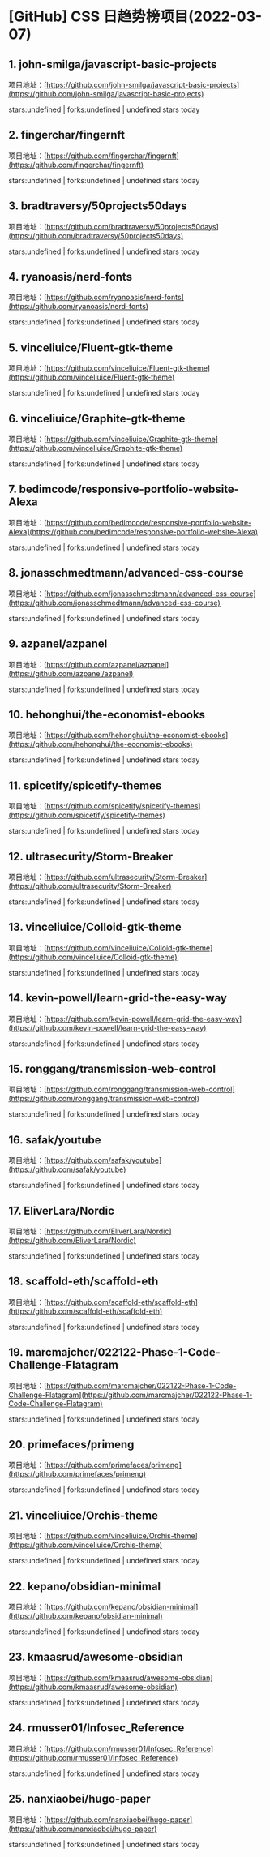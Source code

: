 # [GitHub] CSS 日趋势榜项目(2022-03-07)

## 1. john-smilga/javascript-basic-projects 

项目地址：[https://github.com/john-smilga/javascript-basic-projects](https://github.com/john-smilga/javascript-basic-projects)

stars:undefined | forks:undefined | undefined stars today 



## 2. fingerchar/fingernft 

项目地址：[https://github.com/fingerchar/fingernft](https://github.com/fingerchar/fingernft)

stars:undefined | forks:undefined | undefined stars today 



## 3. bradtraversy/50projects50days 

项目地址：[https://github.com/bradtraversy/50projects50days](https://github.com/bradtraversy/50projects50days)

stars:undefined | forks:undefined | undefined stars today 



## 4. ryanoasis/nerd-fonts 

项目地址：[https://github.com/ryanoasis/nerd-fonts](https://github.com/ryanoasis/nerd-fonts)

stars:undefined | forks:undefined | undefined stars today 



## 5. vinceliuice/Fluent-gtk-theme 

项目地址：[https://github.com/vinceliuice/Fluent-gtk-theme](https://github.com/vinceliuice/Fluent-gtk-theme)

stars:undefined | forks:undefined | undefined stars today 



## 6. vinceliuice/Graphite-gtk-theme 

项目地址：[https://github.com/vinceliuice/Graphite-gtk-theme](https://github.com/vinceliuice/Graphite-gtk-theme)

stars:undefined | forks:undefined | undefined stars today 



## 7. bedimcode/responsive-portfolio-website-Alexa 

项目地址：[https://github.com/bedimcode/responsive-portfolio-website-Alexa](https://github.com/bedimcode/responsive-portfolio-website-Alexa)

stars:undefined | forks:undefined | undefined stars today 



## 8. jonasschmedtmann/advanced-css-course 

项目地址：[https://github.com/jonasschmedtmann/advanced-css-course](https://github.com/jonasschmedtmann/advanced-css-course)

stars:undefined | forks:undefined | undefined stars today 



## 9. azpanel/azpanel 

项目地址：[https://github.com/azpanel/azpanel](https://github.com/azpanel/azpanel)

stars:undefined | forks:undefined | undefined stars today 



## 10. hehonghui/the-economist-ebooks 

项目地址：[https://github.com/hehonghui/the-economist-ebooks](https://github.com/hehonghui/the-economist-ebooks)

stars:undefined | forks:undefined | undefined stars today 



## 11. spicetify/spicetify-themes 

项目地址：[https://github.com/spicetify/spicetify-themes](https://github.com/spicetify/spicetify-themes)

stars:undefined | forks:undefined | undefined stars today 



## 12. ultrasecurity/Storm-Breaker 

项目地址：[https://github.com/ultrasecurity/Storm-Breaker](https://github.com/ultrasecurity/Storm-Breaker)

stars:undefined | forks:undefined | undefined stars today 



## 13. vinceliuice/Colloid-gtk-theme 

项目地址：[https://github.com/vinceliuice/Colloid-gtk-theme](https://github.com/vinceliuice/Colloid-gtk-theme)

stars:undefined | forks:undefined | undefined stars today 



## 14. kevin-powell/learn-grid-the-easy-way 

项目地址：[https://github.com/kevin-powell/learn-grid-the-easy-way](https://github.com/kevin-powell/learn-grid-the-easy-way)

stars:undefined | forks:undefined | undefined stars today 



## 15. ronggang/transmission-web-control 

项目地址：[https://github.com/ronggang/transmission-web-control](https://github.com/ronggang/transmission-web-control)

stars:undefined | forks:undefined | undefined stars today 



## 16. safak/youtube 

项目地址：[https://github.com/safak/youtube](https://github.com/safak/youtube)

stars:undefined | forks:undefined | undefined stars today 



## 17. EliverLara/Nordic 

项目地址：[https://github.com/EliverLara/Nordic](https://github.com/EliverLara/Nordic)

stars:undefined | forks:undefined | undefined stars today 



## 18. scaffold-eth/scaffold-eth 

项目地址：[https://github.com/scaffold-eth/scaffold-eth](https://github.com/scaffold-eth/scaffold-eth)

stars:undefined | forks:undefined | undefined stars today 



## 19. marcmajcher/022122-Phase-1-Code-Challenge-Flatagram 

项目地址：[https://github.com/marcmajcher/022122-Phase-1-Code-Challenge-Flatagram](https://github.com/marcmajcher/022122-Phase-1-Code-Challenge-Flatagram)

stars:undefined | forks:undefined | undefined stars today 



## 20. primefaces/primeng 

项目地址：[https://github.com/primefaces/primeng](https://github.com/primefaces/primeng)

stars:undefined | forks:undefined | undefined stars today 



## 21. vinceliuice/Orchis-theme 

项目地址：[https://github.com/vinceliuice/Orchis-theme](https://github.com/vinceliuice/Orchis-theme)

stars:undefined | forks:undefined | undefined stars today 



## 22. kepano/obsidian-minimal 

项目地址：[https://github.com/kepano/obsidian-minimal](https://github.com/kepano/obsidian-minimal)

stars:undefined | forks:undefined | undefined stars today 



## 23. kmaasrud/awesome-obsidian 

项目地址：[https://github.com/kmaasrud/awesome-obsidian](https://github.com/kmaasrud/awesome-obsidian)

stars:undefined | forks:undefined | undefined stars today 



## 24. rmusser01/Infosec_Reference 

项目地址：[https://github.com/rmusser01/Infosec_Reference](https://github.com/rmusser01/Infosec_Reference)

stars:undefined | forks:undefined | undefined stars today 



## 25. nanxiaobei/hugo-paper 

项目地址：[https://github.com/nanxiaobei/hugo-paper](https://github.com/nanxiaobei/hugo-paper)

stars:undefined | forks:undefined | undefined stars today 



